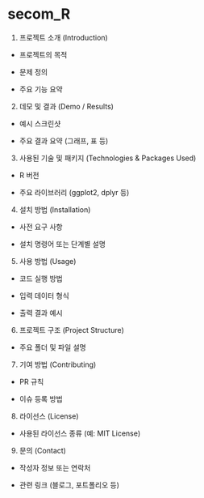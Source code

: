 # secom_R

1. 프로젝트 소개 (Introduction)

* 프로젝트의 목적

* 문제 정의

* 주요 기능 요약

2. 데모 및 결과 (Demo / Results)

* 예시 스크린샷

* 주요 결과 요약 (그래프, 표 등)

3. 사용된 기술 및 패키지 (Technologies & Packages Used)

* R 버전

* 주요 라이브러리 (ggplot2, dplyr 등)

4. 설치 방법 (Installation)

* 사전 요구 사항

* 설치 명령어 또는 단계별 설명

5. 사용 방법 (Usage)

* 코드 실행 방법

* 입력 데이터 형식

* 출력 결과 예시

6. 프로젝트 구조 (Project Structure)

* 주요 폴더 및 파일 설명

7. 기여 방법 (Contributing)

* PR 규칙

* 이슈 등록 방법

8. 라이선스 (License)

* 사용된 라이선스 종류 (예: MIT License)

9. 문의 (Contact)

* 작성자 정보 또는 연락처

* 관련 링크 (블로그, 포트폴리오 등)
